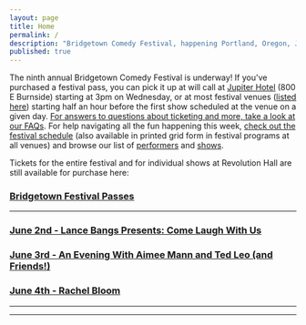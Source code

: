 ```yaml
---
layout: page
title: Home
permalink: /
description: "Bridgetown Comedy Festival, happening Portland, Oregon, June 1st-5th, 2016!"
published: true
---
```


The ninth annual Bridgetown Comedy Festival is underway! If you've purchased a festival pass, you can pick it up at will call at [Jupiter Hotel](http://jupiterhotel.com/) (800 E Burnside) starting at 3pm on Wednesday, or at most festival venues ([listed here](http://www.bridgetowncomedy.com/venues)) starting half an hour before the first show scheduled at the venue on a given day. [For answers to questions about ticketing and more, take a look at our FAQs](http://www.bridgetowncomedy.com/faqs). For help navigating all the fun happening this week, [check out the festival schedule](http://www.bridgetowncomedy.com/schedule) (also available in printed grid form in festival programs at all venues) and browse our list of [performers](http://www.bridgetowncomedy.com/performers) and [shows](http://www.bridgetowncomedy.com/shows).

Tickets for the entire festival and for individual shows at Revolution Hall are still available for purchase here:

<h3>
  <a href="https://www.eventbrite.com/e/2016-bridgetown-comedy-festival-june-1-5-tickets-23824633119" class="btn btn-primary btn-lg btn-block" target="_blank" style="white-space: normal">
  Bridgetown Festival Passes</a>
</h3>
<hr />
<h3>
  <a href="http://www.revolutionhallpdx.com/event/1145325-come-laugh-us-portland/" class="btn btn-primary btn-lg btn-block" target="_blank" style="white-space: normal">
  June 2nd - Lance Bangs Presents: Come Laugh With Us</a>
</h3>

<h3>
  <a href="http://www.revolutionhallpdx.com/event/1145343-evening-aimee-mann-ted-leo-portland/" class="btn btn-primary btn-lg btn-block" target="_blank" style="white-space: normal">
 June 3rd - An Evening With Aimee Mann and Ted Leo (and Friends!)</a>
</h3>

<h3>
  <a href="http://www.revolutionhallpdx.com/event/1145305-rachel-bloom-portland/" class="btn btn-primary btn-lg btn-block" target="_blank" style="white-space: normal">
  June 4th - Rachel Bloom</a>
</h3>

<hr />


<hr />

